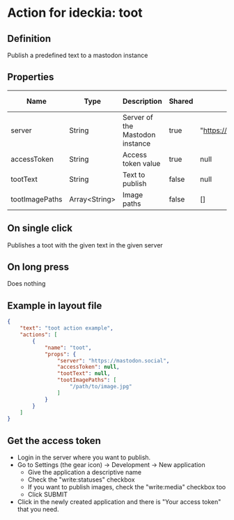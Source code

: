 # Action for ideckia: toot

## Definition

Publish a predefined text to a mastodon instance

## Properties

| Name | Type | Description | Shared | Default | Possible values |
| ----- |----- | ----- | ----- | ----- | ----- |
| server | String | Server of the Mastodon instance | true | "https://mastodon.social" | null |
| accessToken | String | Access token value | true | null | null |
| tootText | String | Text to publish | false | null | null |
| tootImagePaths | Array&lt;String&gt; | Image paths | false | [] | null |

## On single click

Publishes a toot with the given text in the given server

## On long press

Does nothing

## Example in layout file

```json
{
    "text": "toot action example",
    "actions": [
        {
            "name": "toot",
            "props": {
                "server": "https://mastodon.social",
                "accessToken": null,
                "tootText": null,
                "tootImagePaths": [
                    "/path/to/image.jpg"
                ]
            }
        }
    ]
}
```

## Get the access token

* Login in the server where you want to publish.
* Go to Settings (the gear icon) -> Development -> New application
  * Give the application a descriptive name
  * Check the "write:statuses" checkbox
  * If you want to publish images, check the "write:media" checkbox too
  * Click SUBMIT
* Click in the newly created application and there is "Your access token" that you need.